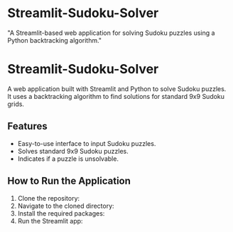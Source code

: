 # Streamlit-Sudoku-Solver
 "A Streamlit-based web application for solving Sudoku puzzles using a Python backtracking algorithm."
# Streamlit-Sudoku-Solver

A web application built with Streamlit and Python to solve Sudoku puzzles. It uses a backtracking algorithm to find solutions for standard 9x9 Sudoku grids.

## Features

- Easy-to-use interface to input Sudoku puzzles.
- Solves standard 9x9 Sudoku puzzles.
- Indicates if a puzzle is unsolvable.

## How to Run the Application

1. Clone the repository:
2. Navigate to the cloned directory:
3. Install the required packages:
4. Run the Streamlit app:

